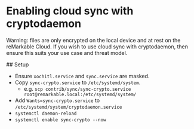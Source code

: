 # Enabling cloud sync with cryptodaemon

Warning: files are only encrypted on the local device and at rest on the
reMarkable Cloud. If you wish to use cloud sync with cryptodaemon, then ensure
this suits your use case and threat model.

## Setup

* Ensure `xochitl.service` and `sync.service` are masked.
* Copy `sync-crypto.service` to `/etc/systemd/system`.
  * e.g. `scp contrib/sync/sync-crypto.service root@remarkable.local:/etc/systemd/system/`
* Add `Wants=sync-crypto.service` to `/etc/systemd/system/cryptodaemon.service`
* `systemctl daemon-reload`
* `systemctl enable sync-crypto --now`
